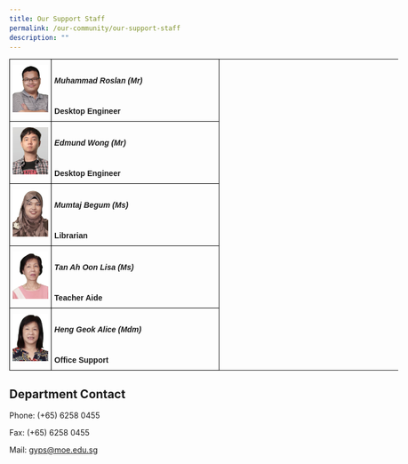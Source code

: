 ```yaml
---
title: Our Support Staff
permalink: /our-community/our-support-staff
description: ""
---
```

<style type="text/css">
.tg  {border-collapse:collapse;border-spacing:0;margin:0px auto;}
.tg td{border-color:black;border-style:solid;border-width:1px;font-family:Arial, sans-serif;font-size:14px;
  overflow:hidden;padding:10px 5px;word-break:normal;}
.tg th{border-color:black;border-style:solid;border-width:1px;font-family:Arial, sans-serif;font-size:14px;
  font-weight:normal;overflow:hidden;padding:10px 5px;word-break:normal;}
.tg .tg-cly1{text-align:left;vertical-align:middle}
.tg .tg-0lax{text-align:left;vertical-align:top}
</style>
<table class="tg" style="undefined;table-layout: fixed; width: 700px">
<colgroup>
<col style="width: 150px">
<col style="width: 550px">
<colgroup>
<col style="width: 150px">
<col style="width: 550px">
</colgroup>
<tbody>
  <tr>
    <td class="tg-0lax"><img src="/images/sup1.jpeg"></td>
		<td class="tg-0lax"><h5>Muhammad Roslan (Mr)</h5><span style="font-weight:bold"> </span><br><strong>Desktop Engineer</strong></td>
  </tr>
  <tr>
    <td class="tg-0lax"><img src="/images/sup2.jpeg"></td>
		<td class="tg-0lax"><h5>Edmund Wong (Mr)</h5><br><strong>Desktop Engineer</strong></td>
  </tr>
  <tr>
    <td class="tg-0lax"><img src="/images/sup3.jpeg"></td>
		<td class="tg-0lax"><h5>Mumtaj Begum (Ms)</h5><br><strong>Librarian</strong></td>
  </tr>
  <tr>
    <td class="tg-0lax"><img src="/images/sup4.jpeg"></td>
		<td class="tg-0lax"><h5>Tan Ah Oon Lisa (Ms)</h5><br><strong>Teacher Aide</strong></td>
  </tr>
  <tr>
    <td class="tg-0lax"><img src="/images/sup5.jpeg"></td>
		<td class="tg-0lax"><h5>Heng Geok Alice (Mdm)</h5><br><strong>Office Support</strong></td>
  </tr>
</tbody>
</table>

Department Contact
------------------
Phone: (+65) 6258 0455

Fax: (+65) 6258 0455

Mail: [gyps@moe.edu.sg](mailto:gyps@moe.edu.sg)